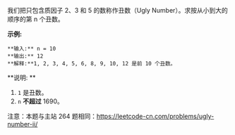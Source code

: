 我们把只包含质因子 2、3 和 5 的数称作丑数（Ugly Number）。求按从小到大的顺序的第 n 个丑数。



**示例:**

    
    
    **输入:** n = 10
    **输出:** 12
    **解释:**1, 2, 3, 4, 5, 6, 8, 9, 10, 12 是前 10 个丑数。

**说明:  **

  1. `1` 是丑数。
  2. `n`  **不超过** 1690。

注意：本题与主站 264 题相同：<https://leetcode-cn.com/problems/ugly-number-ii/>

